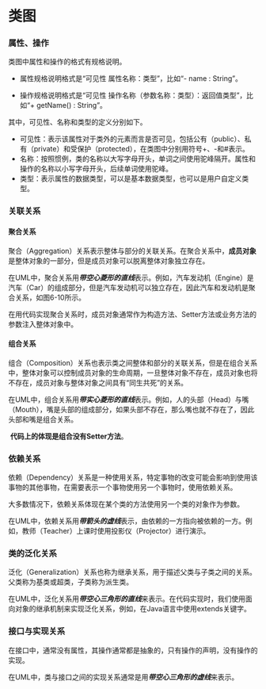 # 类图
### 属性、操作	

类图中属性和操作的格式有规格说明。

- 属性规格说明格式是“可见性 属性名称：类型”，比如“- name : String”。

- 操作规格说明格式是“可见性 操作名称（参数名称：类型）：返回值类型”，比如“+ getName() : String”。

其中，可见性、名称和类型的定义分别如下。

- 可见性：表示该属性对于类外的元素而言是否可见，包括公有（public）、私有（private）和受保护（protected），在类图中分别用符号+、-和#表示。
- 名称：按照惯例，类的名称以大写字母开头，单词之间使用驼峰隔开。属性和操作的名称以小写字母开头，后续单词使用驼峰。
- 类型：表示属性的数据类型，可以是基本数据类型，也可以是用户自定义类型。

### 关联关系

#### 聚合关系

​	聚合（Aggregation）关系表示整体与部分的关联关系。在聚合关系中，**成员对象**是整体对象的一部分，但是成员对象可以脱离整体对象独立存在。

​	在UML中，聚合关系用***带空心菱形的直线***表示。例如，汽车发动机（Engine）是汽车（Car）的组成部分，但是汽车发动机可以独立存在，因此汽车和发动机是聚合关系，如图6-10所示。

​	在用代码实现聚合关系时，成员对象通常作为构造方法、Setter方法或业务方法的参数注入整体对象中。

#### 组合关系

​	组合（Composition）关系也表示类之间整体和部分的关联关系，但是在组合关系中，整体对象可以控制成员对象的生命周期，一旦整体对象不存在，成员对象也将不存在，成员对象与整体对象之间具有“同生共死”的关系。

​	在UML中，组合关系用***带实心菱形的直线***表示。例如，人的头部（Head）与嘴（Mouth），嘴是头部的组成部分，如果头部不存在，那么嘴也就不存在了，因此头部和嘴是组合关系。

​	**代码上的体现是组合没有Setter方法**。

### 依赖关系

​	依赖（Dependency）关系是一种使用关系，特定事物的改变可能会影响到使用该事物的其他事物，在需要表示一个事物使用另一个事物时，使用依赖关系。

​	大多数情况下，依赖关系体现在某个类的方法使用另一个类的对象作为参数。

​	在UML中，依赖关系用***带箭头的虚线***表示，由依赖的一方指向被依赖的一方。例如，教师（Teacher）上课时使用投影仪（Projector）进行演示。

### 类的泛化关系

​	泛化（Generalization）关系也称为继承关系，用于描述父类与子类之间的关系。父类称为基类或超类，子类称为派生类。

​	在UML中，泛化关系用***带空心三角形的直线***来表示。在代码实现时，我们使用面向对象的继承机制来实现泛化关系，例如，在Java语言中使用extends关键字。

### 接口与实现关系

​	在接口中，通常没有属性，其操作通常都是抽象的，只有操作的声明，没有操作的实现。

​	在UML中，类与接口之间的实现关系通常是用***带空心三角形的虚线***来表示。

